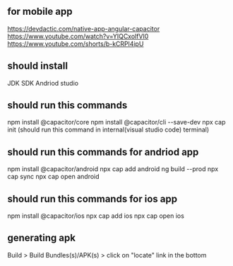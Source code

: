 
## for mobile app 
https://devdactic.com/native-app-angular-capacitor
https://www.youtube.com/watch?v=YIQCxolfVI0
https://www.youtube.com/shorts/b-kCRPl4ipU

## should install 
JDK
SDK
Andriod studio

## should run this commands
npm install @capacitor/core
npm install @capacitor/cli --save-dev
npx cap init  (should run this command in internal(visual studio code) terminal)

## should run this commands for andriod app 
npm install @capacitor/android
npx cap add android
ng build --prod
npx cap sync
npx cap open android

## should run this commands for ios app 
npm install @capacitor/ios 
npx cap add ios
npx cap open ios

## generating apk
Build > Build Bundles(s)/APK(s) > click on "locate" link in the bottom  